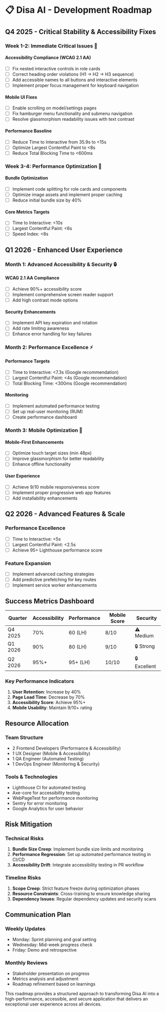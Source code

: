 # 📋 Disa AI - Development Roadmap

## Q4 2025 - Critical Stability & Accessibility Fixes

### Week 1-2: Immediate Critical Issues 🔴

#### Accessibility Compliance (WCAG 2.1 AA)

- [ ] Fix nested interactive controls in role cards
- [ ] Correct heading order violations (H1 → H2 → H3 sequence)
- [ ] Add accessible names to all buttons and interactive elements
- [ ] Implement proper focus management for keyboard navigation

#### Mobile UI Fixes

- [ ] Enable scrolling on model/settings pages
- [ ] Fix hamburger menu functionality and submenu navigation
- [ ] Resolve glassmorphism readability issues with text contrast

#### Performance Baseline

- [ ] Reduce Time to Interactive from 35.9s to <15s
- [ ] Optimize Largest Contentful Paint to <8s
- [ ] Reduce Total Blocking Time to <600ms

### Week 3-4: Performance Optimization 🚀

#### Bundle Optimization

- [ ] Implement code splitting for role cards and components
- [ ] Optimize image assets and implement proper caching
- [ ] Reduce initial bundle size by 40%

#### Core Metrics Targets

- [ ] Time to Interactive: <10s
- [ ] Largest Contentful Paint: <6s
- [ ] Speed Index: <8s

## Q1 2026 - Enhanced User Experience

### Month 1: Advanced Accessibility & Security 🔒

#### WCAG 2.1 AA Compliance

- [ ] Achieve 90%+ accessibility score
- [ ] Implement comprehensive screen reader support
- [ ] Add high contrast mode options

#### Security Enhancements

- [ ] Implement API key expiration and rotation
- [ ] Add rate limiting awareness
- [ ] Enhance error handling for key failures

### Month 2: Performance Excellence ⚡

#### Performance Targets

- [ ] Time to Interactive: <7.3s (Google recommendation)
- [ ] Largest Contentful Paint: <4s (Google recommendation)
- [ ] Total Blocking Time: <300ms (Google recommendation)

#### Monitoring

- [ ] Implement automated performance testing
- [ ] Set up real-user monitoring (RUM)
- [ ] Create performance dashboard

### Month 3: Mobile Optimization 📱

#### Mobile-First Enhancements

- [ ] Optimize touch target sizes (min 48px)
- [ ] Improve glassmorphism for better readability
- [ ] Enhance offline functionality

#### User Experience

- [ ] Achieve 9/10 mobile responsiveness score
- [ ] Implement proper progressive web app features
- [ ] Add installability enhancements

## Q2 2026 - Advanced Features & Scale

### Performance Excellence

- [ ] Time to Interactive: <5s
- [ ] Largest Contentful Paint: <2.5s
- [ ] Achieve 95+ Lighthouse performance score

### Feature Expansion

- [ ] Implement advanced caching strategies
- [ ] Add predictive prefetching for key routes
- [ ] Implement service worker enhancements

## Success Metrics Dashboard

| Quarter | Accessibility | Performance | Mobile Score | Security     |
| ------- | ------------- | ----------- | ------------ | ------------ |
| Q4 2025 | 70%           | 60 (LH)     | 8/10         | ⚠️ Medium    |
| Q1 2026 | 90%           | 80 (LH)     | 9/10         | 🔒 Strong    |
| Q2 2026 | 95%+          | 95+ (LH)    | 10/10        | 🔒 Excellent |

### Key Performance Indicators

1. **User Retention**: Increase by 40%
2. **Page Load Time**: Decrease by 70%
3. **Accessibility Score**: Achieve 95%+
4. **Mobile Usability**: Maintain 9/10+ rating

## Resource Allocation

### Team Structure

- 2 Frontend Developers (Performance & Accessibility)
- 1 UX Designer (Mobile & Accessibility)
- 1 QA Engineer (Automated Testing)
- 1 DevOps Engineer (Monitoring & Security)

### Tools & Technologies

- Lighthouse CI for automated testing
- Axe-core for accessibility testing
- WebPageTest for performance monitoring
- Sentry for error monitoring
- Google Analytics for user behavior

## Risk Mitigation

### Technical Risks

1. **Bundle Size Creep**: Implement bundle size limits and monitoring
2. **Performance Regression**: Set up automated performance testing in CI/CD
3. **Accessibility Drift**: Integrate accessibility testing in PR workflow

### Timeline Risks

1. **Scope Creep**: Strict feature freeze during optimization phases
2. **Resource Constraints**: Cross-training to ensure knowledge sharing
3. **Dependency Issues**: Regular dependency updates and security scans

## Communication Plan

### Weekly Updates

- Monday: Sprint planning and goal setting
- Wednesday: Mid-week progress check
- Friday: Demo and retrospective

### Monthly Reviews

- Stakeholder presentation on progress
- Metrics analysis and adjustment
- Roadmap refinement based on learnings

This roadmap provides a structured approach to transforming Disa AI into a high-performance, accessible, and secure application that delivers an exceptional user experience across all devices.
